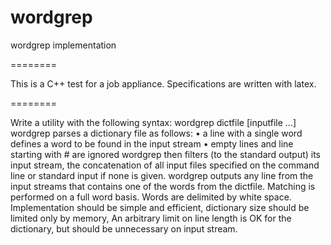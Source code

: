 wordgrep
========

wordgrep implementation

========

This is a C++ test for a job appliance.
Specifications are written with latex.

========

Write a utility with the following syntax:
wordgrep dictfile [inputfile ...]
wordgrep parses a dictionary file as follows:
• a line with a single word defines a word to be found in the input stream
• empty lines and line starting with # are ignored
wordgrep then filters (to the standard output) its input stream, the concatenation of all
input files specified on the command line or standard input if none is given. wordgrep
outputs any line from the input streams that contains one of the words from the dictfile.
Matching is performed on a full word basis. Words are delimited by white space.
Implementation should be simple and efficient, dictionary size should be limited only
by memory,
An arbitrary limit on line length is OK for the dictionary, but should be unnecessary
on input stream.

